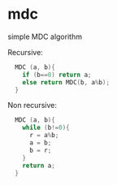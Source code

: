 # mdc
simple MDC algorithm

Recursive:
```C
  MDC (a, b){
    if (b==0) return a;
    else return MDC(b, a%b);
  }
 ```
  
Non recursive:
```C
  MDC (a, b){
    while (b!=0){
      r = a%b;
      a = b;
      b = r;
    }
    return a;
  }
```
